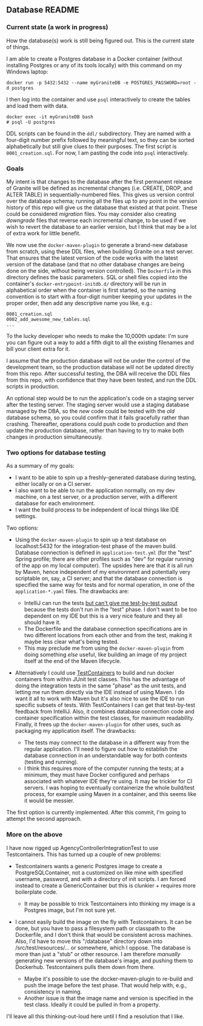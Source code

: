 ## Database README

### Current state (a work in progress)

How the database(s) work is still being figured out.  This is the current state of things.

I am able to create a Postgres database in a Docker container (without installing Postgres or any of its tools locally) with this command on my Windows laptop:

    docker run -p 5432:5432 --name myGraniteDB -e POSTGRES_PASSWORD=root -d postgres

I then log into the container and use `psql` interactively to create the tables and load them with data.

    docker exec -it myGraniteDB bash
    # psql -U postgres

DDL scripts can be found in the `ddl/` subdirectory.  They are named with a four-digit number prefix followed by meaningful text, so they can be sorted alphabetically but still give clues to their purposes. The first script is `0001_creation.sql`.  For now, I am pasting the code into `psql` interactively.

### Goals

My intent is that changes to the database after the first permanent release of Granite will be defined as incremental changes (i.e. CREATE, DROP, and ALTER TABLE) in sequentially-numbered files.  This gives us version control over the database schema; running all the files up to any point in the version history of this repo will give us the database that existed at that point.  These could be considered *migration* files.  You may consider also creating *downgrade* files that reverse each incremental change, to be used if we wish to revert the database to an earlier version, but I think that may be a lot of extra work for little benefit.

We now use the `docker-maven-plugin` to generate a brand-new database from scratch, using these DDL files, when building Granite on a test server.  That ensures that the latest version of the code works with the latest version of the database (and that no other database changes are being done on the side, without being version controlled).  The `Dockerfile` in this directory defines the basic parameters.  SQL or shell files copied into the container's `docker-entrypoint-initdb.d/` directory will be run in alphabetical order when the container is first started, so the naming convention is to start with a four-digit number keeping your updates in the proper order, then add any descriptive name you like, e.g.:

    0001_creation.sql
    0002_add_awesome_new_tables.sql
    ...

To the lucky developer who needs to make the 10,000th update: I'm sure you can figure out a way to add a fifth digit to all the existing filenames and bill your client extra for it.

I assume that the production database will not be under the control of the development team, so the production database will not be updated directly from this repo.  After successful testing, the DBA will receive the DDL files from this repo, with confidence that they have been tested, and run the DDL scripts in production.

An optional step would be to run the application's code on a staging server after the testing server.  The staging server would use a staging database managed by the DBA, so the *new* code could be tested with the *old* database schema, so you could confirm that it fails gracefully rather than crashing.  Thereafter, operations could push code to production and *then* update the production database, rather than having to try to make both changes in production simultaneously.

### Two options for database testing

As a summary of my goals:

- I want to be able to spin up a freshly-generated database during testing, either locally or on a CI server.
- I also want to be able to run the application normally, on my dev machine, on a test server, or a production server, with a different database for each environment.
- I want the build process to be independent of local things like IDE settings.

Two options:

- Using the `docker-maven-plugin` to spin up a test database on localhost:5432 for the integration-test phase of the maven build.  Database connection is defined in `application-test.yml` (for the "test" Spring profile; there are other profiles such as "dev" for regular running of the app on my local computer).  The upsides here are that it is all run by Maven, hence independent of my environment and potentially very scriptable on, say, a CI server; and that the database connection is specified the same way for tests and for normal operation, in one of the `application-*.yaml` files.  The drawbacks are:

  - IntelliJ can run the tests [but can't give me test-by-test output](https://stackoverflow.com/questions/58222014/how-to-visualize-output-of-junit-integration-tests-in-intellij-when-using-docker) because the tests don't run in the "test" phase.  I don't want to be too dependent on my IDE but this is a very nice feature and they all should have it.
  - The Dockerfile and the database connection specifications are in two different locations from each other and from the test, making it maybe less clear what's being tested.
  - This may preclude me from using the `docker-maven-plugin` from doing something *else* useful, like building an image of my project itself at the end of the Maven lifecycle.

- Alternatively I could use [TestContainers](https://www.testcontainers.org/) to build and run docker containers from within JUnit test classes.  This has the advantage of doing the integration tests in the same "phase" as the unit tests, and letting me run them directly via the IDE instead of using Maven.  I do want it all to work with Maven but it's also nice to use the IDE to run specific subsets of tests.  With TestContainers I can get that test-by-test feedback from IntelliJ.  Also, it combines database connection code and container specification within the test classes, for maximum readability.  Finally, it frees up the `docker-maven-plugin` for other uses, such as packaging my application itself.  The drawbacks:

  - The tests may connect to the database in a different way from the regular application.  I'll need to figure out how to establish the database connection in an understandable way for both contexts (testing and running).
  - I think this requires more of the computer running the tests; at a minimum, they must have Docker configured and perhaps associated with whatever IDE they're using.  It may be trickier for CI servers.  I was hoping to eventually containerize the whole build/test process, for example using Maven in a container, and this seems like it would be messier.
  
 The first option is currently implemented.  After this commit, I'm going to attempt the second approach.
 
 ### More on the above
 
 I have now rigged up AgencyControllerIntegrationTest to use Testcontainers.  This has turned up a couple of new problems:
 
 - Testcontainers wants a generic Postgres image to create a PostgreSQLContainer, not a customized on like mine with specified username, password, and with a directory of init scripts.  I am forced instead to create a GenericContainer but this is clunkier + requires more boilerplate code.
 
   - It may be possible to trick Testcontainers into thinking my image is a Postgres image, but I'm not sure yet.
   
 - I cannot easily build the image on the fly with Testcontainers.  It can be done, but you have to pass a filesystem path or classpath to the Dockerfile, and I don't think that would be consistent across machines.  Also, I'd have to move this "/database" directory down into /src/test/resources/... or somewhere, which I oppose.  The database is more than just a "stub" or other resource.  I am therefore *manually* generating new versions of the database's image, and pushing them to Dockerhub.  Testcontainers pulls them down from there.
 
   - Maybe it's possible to use the docker-maven-plugin to re-build and push the image before the test phase.  That would help with, e.g., consistency in naming.
   - Another issue is that the image name and version is specified in the test class.  Ideally it could be pulled in from a property.
   
I'll leave all this thinking-out-loud here until I find a resolution that I like.